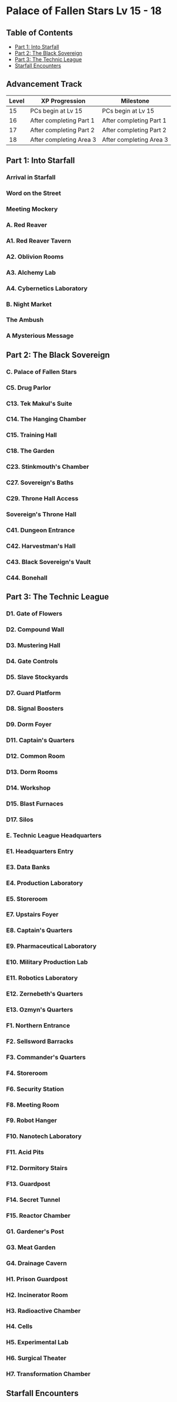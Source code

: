 # Palace of Fallen Stars Lv 15 - 18

## Table of Contents

- [Part 1: Into Starfall](#part-1-into-starfall)
- [Part 2: The Black Sovereign](#part-2-the-black-sovereign)
- [Part 3: The Technic League](#part-3-the-technic-league)
- [Starfall Encounters](#starfall-encounters)

## Advancement Track

Level | XP Progression          | Milestone
------|-------------------------|------------------------
15    | PCs begin at Lv 15      | PCs begin at Lv 15
16    | After completing Part 1 | After completing Part 1
17    | After completing Part 2 | After completing Part 2
18    | After completing Area 3 | After completing Area 3

## Part 1: Into Starfall

### Arrival in Starfall

### Word on the Street

### Meeting Mockery

### A. Red Reaver

### A1. Red Reaver Tavern

### A2. Oblivion Rooms

### A3. Alchemy Lab

### A4. Cybernetics Laboratory

### B. Night Market

### The Ambush

### A Mysterious Message

## Part 2: The Black Sovereign

### C. Palace of Fallen Stars

### C5. Drug Parlor

### C13. Tek Makul's Suite

### C14. The Hanging Chamber

### C15. Training Hall

### C18. The Garden

### C23. Stinkmouth's Chamber

### C27. Sovereign's Baths

### C29. Throne Hall Access

### Sovereign's Throne Hall

### C41. Dungeon Entrance

### C42. Harvestman's Hall

### C43. Black Sovereign's Vault

### C44. Bonehall

## Part 3: The Technic League

### D1. Gate of Flowers

### D2. Compound Wall

### D3. Mustering Hall

### D4. Gate Controls

### D5. Slave Stockyards

### D7. Guard Platform

### D8. Signal Boosters

### D9. Dorm Foyer

### D11. Captain's Quarters

### D12. Common Room

### D13. Dorm Rooms

### D14. Workshop

### D15. Blast Furnaces

### D17. Silos

### E. Technic League Headquarters

### E1. Headquarters Entry

### E3. Data Banks

### E4. Production Laboratory

### E5. Storeroom

### E7. Upstairs Foyer

### E8. Captain's Quarters

### E9. Pharmaceutical Laboratory

### E10. Military Production Lab

### E11. Robotics Laboratory

### E12. Zernebeth's Quarters

### E13. Ozmyn's Quarters

### F1. Northern Entrance

### F2. Sellsword Barracks

### F3. Commander's Quarters

### F4. Storeroom

### F6. Security Station

### F8. Meeting Room

### F9. Robot Hanger

### F10. Nanotech Laboratory

### F11. Acid Pits

### F12. Dormitory Stairs

### F13. Guardpost

### F14. Secret Tunnel

### F15. Reactor Chamber

### G1. Gardener's Post

### G3. Meat Garden

### G4. Drainage Cavern

### H1. Prison Guardpost

### H2. Incinerator Room

### H3. Radioactive Chamber

### H4. Cells

### H5. Experimental Lab

### H6. Surgical Theater

### H7. Transformation Chamber

## Starfall Encounters
